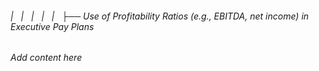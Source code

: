 ###### |   |   |   |   |   ├── Use of Profitability Ratios (e.g., EBITDA, net income) in Executive Pay Plans

*Add content here*